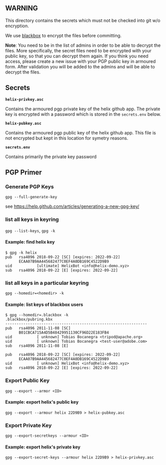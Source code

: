 ## WARNING

This directory contains the secrets which must not be checked into git w/o encryption.

We use [blackbox](https://github.com/StackExchange/blackbox) to encrypt the files before
committing.

**Note**: You need to be in the list of admins in order to be able to decrypt the files.
More specifically, the secret files need to be encrypted with your public key, so that
you can decrypt them again. If you think you need access, please create a new issue
with your PGP public key in armoured form. After validation you will be added to the admins
and will be able to decrypt the files. 

## Secrets

**`helix-privkey.asc`**

Contains the armoured pgp private key of the helix github app. The private key is encrypted with a password
which is stored in the `secrets.env` below.

**`helix-pubkey.asc`**

Contains the armoured pgp public key of the helix github app. This file is not encrypted but
kept in this location for symetry reasons.

**`secrets.env`**

Contains primarily the private key password


## PGP Primer

### Generate PGP Keys

`gpg --full-generate-key`

see https://help.github.com/articles/generating-a-new-gpg-key/ 


### list all keys in keyring

`gpg --list-keys`, `gpg -k`

#### Example: find helix key

```
$ gpg -k helix
pub   rsa4096 2018-09-22 [SC] [expires: 2022-09-22]
      ECAA07B9AA445682477C0EF4A0DB169C4522D9B9
uid           [ultimate] HelixBot <info@helix-demo.xyz>
sub   rsa4096 2018-09-22 [E] [expires: 2022-09-22]
```

### list all keys in a particular keyring

`gpg --homedir=<homedir> -k`

#### Example: list keys of blackbox users

```
$ gpg --homedir=.blackbox -k
.blackbox/pubring.kbx
---------------------------------------------------------------
pub   rsa4096 2011-11-08 [SC]
      B01CBCA715A4D5B48429951130CF96D22E183FB4
uid           [ unknown] Tobias Bocanegra <tripod@apache.org>
uid           [ unknown] Tobias Bocanegra <test-user@adobe.com>
sub   rsa4096 2011-11-08 [E]

pub   rsa4096 2018-09-22 [SC] [expires: 2022-09-22]
      ECAA07B9AA445682477C0EF4A0DB169C4522D9B9
uid           [ unknown] HelixBot <info@helix-demo.xyz>
sub   rsa4096 2018-09-22 [E] [expires: 2022-09-22]
```

### Export Public Key

`gpg --export --armor <ID>`

#### Example: export helix's public key

```
gpg --export --armour helix 22D9B9 > helix-pubkey.asc

```

### Export Private Key

`gpg --export-secretkeys --armour <ID>`

#### Example: export helix's private key

```
gpg --export-secret-keys --armour helix 22D9B9 > helix-privkey.asc

```


